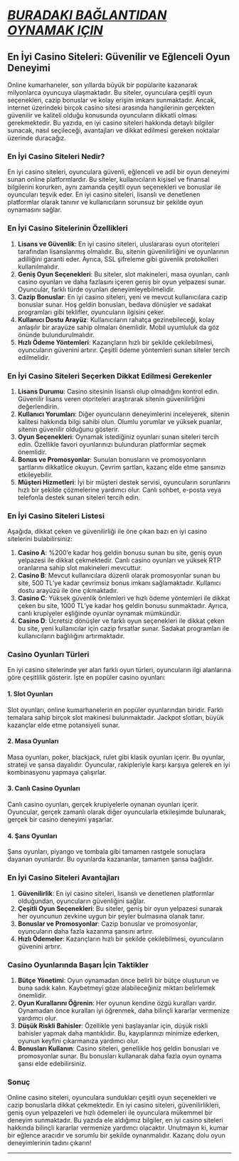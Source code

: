 # [***BURADAKI BAĞLANTIDAN OYNAMAK IÇIN***](https://casinotr.link/gWCRZ4)

## En İyi Casino Siteleri: Güvenilir ve Eğlenceli Oyun Deneyimi

Online kumarhaneler, son yıllarda büyük bir popülarite kazanarak milyonlarca oyuncuya ulaşmaktadır. Bu siteler, oyunculara çeşitli oyun seçenekleri, cazip bonuslar ve kolay erişim imkanı sunmaktadır. Ancak, internet üzerindeki birçok casino sitesi arasında hangilerinin gerçekten güvenilir ve kaliteli olduğu konusunda oyuncuların dikkatli olması gerekmektedir. Bu yazıda, en iyi casino siteleri hakkında detaylı bilgiler sunacak, nasıl seçileceği, avantajları ve dikkat edilmesi gereken noktalar üzerinde duracağız.

### En İyi Casino Siteleri Nedir?

En iyi casino siteleri, oyunculara güvenli, eğlenceli ve adil bir oyun deneyimi sunan online platformlardır. Bu siteler, kullanıcıların kişisel ve finansal bilgilerini korurken, aynı zamanda çeşitli oyun seçenekleri ve bonuslar ile oyuncuları teşvik eder. En iyi casino siteleri, lisanslı ve denetlenen platformlar olarak tanınır ve kullanıcıların sorunsuz bir şekilde oyun oynamasını sağlar.

### En İyi Casino Sitelerinin Özellikleri

1. **Lisans ve Güvenlik**: En iyi casino siteleri, uluslararası oyun otoriteleri tarafından lisanslanmış olmalıdır. Bu, sitenin güvenilirliğini ve oyunlarının adilliğini garanti eder. Ayrıca, SSL şifreleme gibi güvenlik protokolleri kullanılmalıdır.
2. **Geniş Oyun Seçenekleri**: Bu siteler, slot makineleri, masa oyunları, canlı casino oyunları ve daha fazlasını içeren geniş bir oyun yelpazesi sunar. Oyuncular, farklı türde oyunları deneyimleyebilmelidir.
3. **Cazip Bonuslar**: En iyi casino siteleri, yeni ve mevcut kullanıcılara cazip bonuslar sunar. Hoş geldin bonusları, bedava dönüşler ve sadakat programları gibi teklifler, oyuncuların ilgisini çeker.
4. **Kullanıcı Dostu Arayüz**: Kullanıcıların rahatça gezinebileceği, kolay anlaşılır bir arayüze sahip olmaları önemlidir. Mobil uyumluluk da göz önünde bulundurulmalıdır.
5. **Hızlı Ödeme Yöntemleri**: Kazançların hızlı bir şekilde çekilebilmesi, oyuncuların güvenini artırır. Çeşitli ödeme yöntemleri sunan siteler tercih edilmelidir.

### En İyi Casino Siteleri Seçerken Dikkat Edilmesi Gerekenler

1. **Lisans Durumu**: Casino sitesinin lisanslı olup olmadığını kontrol edin. Güvenilir lisans veren otoriteleri araştırarak sitenin güvenilirliğini değerlendirin.
2. **Kullanıcı Yorumları**: Diğer oyuncuların deneyimlerini inceleyerek, sitenin kalitesi hakkında bilgi sahibi olun. Olumlu yorumlar ve yüksek puanlar, sitenin güvenilir olduğunu gösterir.
3. **Oyun Seçenekleri**: Oynamak istediğiniz oyunları sunan siteleri tercih edin. Özellikle favori oyunlarınızı bulunduran platformlar seçmek önemlidir.
4. **Bonus ve Promosyonlar**: Sunulan bonusların ve promosyonların şartlarını dikkatlice okuyun. Çevrim şartları, kazanç elde etme şansınızı etkileyebilir.
5. **Müşteri Hizmetleri**: İyi bir müşteri destek servisi, oyuncuların sorunlarını hızlı bir şekilde çözmelerine yardımcı olur. Canlı sohbet, e-posta veya telefonla destek sunan siteleri tercih edin.

### En İyi Casino Siteleri Listesi

Aşağıda, dikkat çeken ve güvenilirliği ile öne çıkan bazı en iyi casino sitelerini bulabilirsiniz:

1. **Casino A**: %200’e kadar hoş geldin bonusu sunan bu site, geniş oyun yelpazesi ile dikkat çekmektedir. Canlı casino oyunları ve yüksek RTP oranlarına sahip slot makineleri mevcuttur.
2. **Casino B**: Mevcut kullanıcılara düzenli olarak promosyonlar sunan bu site, 500 TL’ye kadar çevrimsiz bonus imkanı sağlamaktadır. Kullanıcı dostu arayüzü ile öne çıkmaktadır.
3. **Casino C**: Yüksek güvenlik önlemleri ve hızlı ödeme yöntemleri ile dikkat çeken bu site, 1000 TL’ye kadar hoş geldin bonusu sunmaktadır. Ayrıca, canlı krupiyeler eşliğinde oyunlar oynamak mümkündür.
4. **Casino D**: Ücretsiz dönüşler ve farklı oyun seçenekleri ile dikkat çeken bu site, yeni kullanıcılar için cazip fırsatlar sunar. Sadakat programları ile kullanıcıların bağlılığını artırmaktadır.

### Casino Oyunları Türleri

En iyi casino sitelerinde yer alan farklı oyun türleri, oyuncuların ilgi alanlarına göre çeşitlilik gösterir. İşte en popüler casino oyunları:

#### 1. Slot Oyunları

Slot oyunları, online kumarhanelerin en popüler oyunlarından biridir. Farklı temalara sahip birçok slot makinesi bulunmaktadır. Jackpot slotları, büyük kazançlar elde etme potansiyeli sunar.

#### 2. Masa Oyunları

Masa oyunları, poker, blackjack, rulet gibi klasik oyunları içerir. Bu oyunlar, strateji ve şansa dayalıdır. Oyuncular, rakipleriyle karşı karşıya gelerek en iyi kombinasyonu yapmaya çalışırlar.

#### 3. Canlı Casino Oyunları

Canlı casino oyunları, gerçek krupiyelerle oynanan oyunları içerir. Oyuncular, gerçek zamanlı olarak diğer oyuncularla etkileşimde bulunarak, gerçek bir casino deneyimi yaşarlar.

#### 4. Şans Oyunları

Şans oyunları, piyango ve tombala gibi tamamen rastgele sonuçlara dayanan oyunlardır. Bu oyunlarda kazananlar, tamamen şansa bağlıdır.

### En İyi Casino Siteleri Avantajları

1. **Güvenilirlik**: En iyi casino siteleri, lisanslı ve denetlenen platformlar olduğundan, oyuncuların güvenliğini sağlar.
2. **Çeşitli Oyun Seçenekleri**: Bu siteler, geniş bir oyun yelpazesi sunarak her oyuncunun zevkine uygun bir şeyler bulmasına olanak tanır.
3. **Bonuslar ve Promosyonlar**: Cazip bonuslar ve promosyonlar, oyuncuların daha fazla kazanma şansını artırır.
4. **Hızlı Ödemeler**: Kazançların hızlı bir şekilde çekilebilmesi, oyuncuların güvenini artırır.

### Casino Oyunlarında Başarı İçin Taktikler

1. **Bütçe Yönetimi**: Oyun oynamadan önce belirli bir bütçe oluşturun ve buna sadık kalın. Kaybetmeyi göze alabileceğiniz miktarı belirlemek önemlidir.
2. **Oyun Kurallarını Öğrenin**: Her oyunun kendine özgü kuralları vardır. Oynamadan önce kuralları iyi öğrenmek, daha bilinçli kararlar vermenize yardımcı olur.
3. **Düşük Riskli Bahisler**: Özellikle yeni başlayanlar için, düşük riskli bahisler yapmak daha mantıklıdır. Bu, kayıplarınızı minimize ederken, oyunun keyfini çıkarmanıza yardımcı olur.
4. **Bonusları Kullanın**: Casino siteleri, genellikle hoş geldin bonusları ve promosyonlar sunar. Bu bonusları kullanarak daha fazla oyun oynama şansı elde edebilirsiniz.

### Sonuç

Online casino siteleri, oyunculara sundukları çeşitli oyun seçenekleri ve cazip bonuslarla dikkat çekmektedir. En iyi casino siteleri, güvenilirlikleri, geniş oyun yelpazeleri ve hızlı ödemeleri ile oyunculara mükemmel bir deneyim sunmaktadır. Bu yazıda ele aldığımız bilgiler, en iyi casino siteleri hakkında bilinçli kararlar vermenize yardımcı olacaktır. Unutmayın ki, kumar bir eğlence aracıdır ve sorumlu bir şekilde oynanmalıdır. Kazanç dolu oyun deneyimlerinin tadını çıkarın!

***
